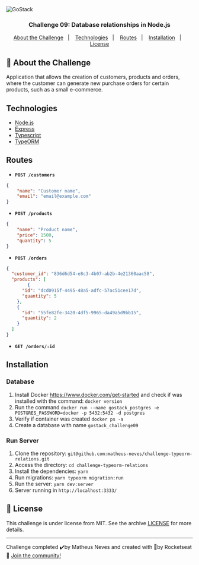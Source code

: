 <img alt="GoStack" src="https://storage.googleapis.com/golden-wind/bootcamp-gostack/header-desafios.png" />

<h3 align="center">
  Challenge 09: Database relationships in Node.js
</h3>

<p align="center">
  <a href="#rocket-about-the-challenge">About the Challenge</a>&nbsp;&nbsp;&nbsp;|&nbsp;&nbsp;&nbsp;
  <a href="#technologies">Technologies</a>&nbsp;&nbsp;&nbsp;|&nbsp;&nbsp;&nbsp;
  <a href="#routes">Routes</a>&nbsp;&nbsp;&nbsp;|&nbsp;&nbsp;&nbsp;
  <a href="#installation">Installation</a>&nbsp;&nbsp;&nbsp;|&nbsp;&nbsp;&nbsp;
  <a href="#memo-license">License</a>
</p>

## :rocket: About the Challenge

Application that allows the creation of customers, products and orders, where the customer can generate new purchase orders for certain products, such as a small e-commerce.

## Technologies

- [Node.js](https://nodejs.org/en/)
- [Express](https://expressjs.com/)
- [Typescript](https://www.typescriptlang.org/)
- [TypeORM](https://typeorm.io/#/)

## Routes

- **`POST /customers`**

```json
{
	"name": "Customer name",
	"email": "email@example.com"
}
```
- **`POST /products`**

```json
{
	"name": "Product name",
	"price": 1500,
	"quantity": 5
}
```

- **`POST /orders`**

```json
{
  "customer_id": "836d6d54-e8c3-4b07-ab2b-4e21360aac58",
  "products": [
		{
      "id": "dcd0915f-4495-48a5-adfc-57ac51cee17d",
      "quantity": 5
    },
    {
      "id": "55fe82fe-3420-4df5-9965-da49a5d9bb15",
      "quantity": 2
    }
  ]
}
```

- **`GET /orders/:id`**


## Installation

### Database

1. Install Docker https://www.docker.com/get-started and check if was installed with the command: `docker version`
2. Run the command `docker run --name gostack_postgres -e POSTGRES_PASSWORD=docker -p 5432:5432 -d postgres`
3. Verify if container was created `docker ps -a`
4. Create a database with name `gostack_challenge09`

### Run Server

1. Clone the repository: `git@github.com:matheus-neves/challenge-typeorm-relations.git`
2. Access the directory: `cd challenge-typeorm-relations`
3. Install the dependencies: `yarn`
4. Run migrations: `yarn typeorm migration:run`
5. Run the server: `yarn dev:server`
6. Server running in `http://localhost:3333/`




## :memo: License

This challenge is under license from MIT. See the archive [LICENSE](https://github.com/Rocketseat/bootcamp-gostack-desafios/blob/master/LICENSE) for more details.

---
Challenge completed ✔️by Matheus Neves and created with 💜by Rocketseat 👋 [Join the community!](https://discordapp.com/invite/gCRAFhc)
